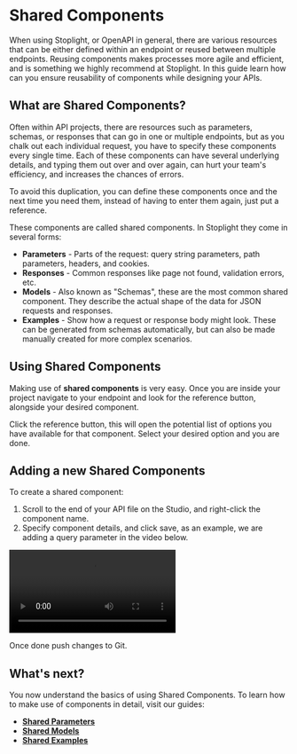 # Shared Components
When using Stoplight, or OpenAPI in general, there are various resources that can be either defined within an endpoint or reused between multiple endpoints.
Reusing components makes processes more agile and efficient, and is something we highly recommend at Stoplight. In this guide learn how can you ensure reusability of components while designing your APIs.

## What are Shared Components?

Often within API projects, there are resources such as parameters, schemas, or responses that can go in one or multiple endpoints, but as you chalk out each individual request, you have to specify these components every single time.
Each of these components can have several underlying details, and typing them out over and over again, can hurt your team's efficiency, and increases the chances of errors.

To avoid this duplication, you can define these components once and the next time you need them, instead of having to enter them again, just put a reference.

These components are called shared components. In Stoplight they come in several forms:

* **Parameters** - Parts of the request: query string parameters, path parameters, headers, and cookies.
* **Responses** - Common responses like page not found, validation errors, etc.
* **Models** - Also known as "Schemas", these are the most common shared component. They describe the actual shape of the data for JSON requests and responses.
* **Examples** - Show how a request or response body might look. These can be generated from schemas automatically, but can also be made manually created for more complex scenarios.

## Using Shared Components
Making use of **shared components** is very easy.
Once you are inside your project navigate to your endpoint and look for the reference button, alongside your desired component.

Click the reference button, this will open the potential list of options you have available for that component.
Select your desired option and you are done.

## Adding a new Shared Components
To create a shared component:

1. Scroll to the end of your API file on the Studio, and right-click the component name.
2. Specify component details, and click save, as an example, we are adding a query parameter in the video below.

![Shared component](../assets/SP2.mov)


Once done push changes to Git. 

## What's next?

You now understand the basics of using Shared Components. To learn how to make use of components in detail, visit our guides:

- [**Shared Parameters**](shared-parameters.md)
- [**Shared Models**](shared-models.md)
- [**Shared Examples**](shared-example.md)

